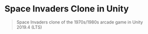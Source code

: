 # Space Invaders Clone in Unity

> Space Invaders clone of the 1970s/1980s arcade game in Unity 2019.4 (LTS)
